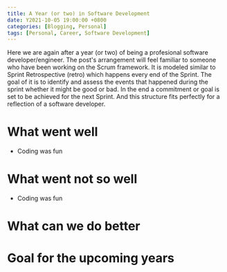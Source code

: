 ```yaml
---
title: A Year (or two) in Software Development
date: Y2021-10-05 19:00:00 +0800
categories: [Blogging, Personal]
tags: [Personal, Career, Software Development]
---
```


Here we are again after a year (or two) of being a profesional software developer/engineer. The post's arrangement will feel familiar to someone who have been working on the Scrum framework. It is modeled similar to Sprint Retrospective (retro) which happens every end of the Sprint. The goal of it is to identify and assess the events that happened during the sprint whether it might be good or bad. In the end a commitment or goal is set to be achieved for the next Sprint. And this structure fits perfectly for a reflection of a software developer.

# What went well
- Coding was fun

# What went not so well
- Coding was fun


# What can we do better
# Goal for the upcoming years